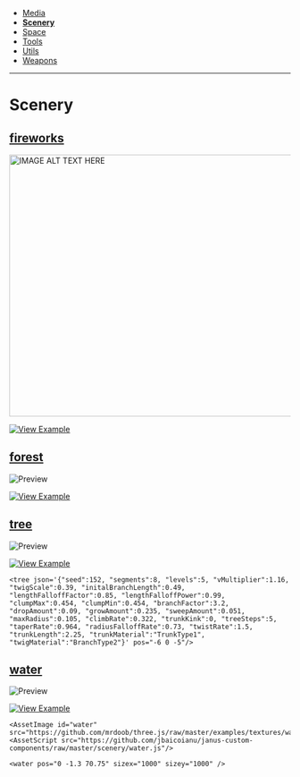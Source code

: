 - [Media](https://github.com/madjin/janus-custom-components/blob/master/media/index.md)
- [**Scenery**](https://github.com/madjin/janus-custom-components/blob/master/scenery/index.md)
- [Space](https://github.com/madjin/janus-custom-components/blob/master/space/index.md)
- [Tools](https://github.com/madjin/janus-custom-components/blob/master/tools/index.md)
- [Utils](https://github.com/madjin/janus-custom-components/blob/master/utils/index.md)
- [Weapons](https://github.com/madjin/janus-custom-components/blob/master/weapons/index.md)

***

# Scenery

## [fireworks](https://github.com/madjin/janus-custom-components/blob/master/scenery/fireworks/fireworks.js)

<a href="http://www.youtube.com/watch?feature=player_embedded&v=mlprVOze43A" target="_blank"><img src="http://img.youtube.com/vi/mlprVOze43A/0.jpg" alt="IMAGE ALT TEXT HERE" width="846" height="468" /></a>

[![View Example](https://i.imgur.com/hPC9Ati.jpg)](http://demos.janusvr.com/bai/fireworks/)

## [forest](https://github.com/madjin/janus-custom-components/blob/master/scenery/forest/forest.js)

![Preview](https://i.imgur.com/3ouXnJe.jpg)

[![View Example](https://i.imgur.com/hPC9Ati.jpg)](https://vesta.janusvr.com/bai/forest-test)

## [tree](https://github.com/madjin/janus-custom-components/blob/master/scenery/tree/tree.js)

![Preview](https://i.imgur.com/JxIjq0u.jpg)

[![View Example](https://i.imgur.com/hPC9Ati.jpg)](https://vesta.janusvr.com/bai/proctree-test)

```
<tree json='{"seed":152, "segments":8, "levels":5, "vMultiplier":1.16, "twigScale":0.39, "initalBranchLength":0.49, "lengthFalloffFactor":0.85, "lengthFalloffPower":0.99, "clumpMax":0.454, "clumpMin":0.454, "branchFactor":3.2, "dropAmount":0.09, "growAmount":0.235, "sweepAmount":0.051, "maxRadius":0.105, "climbRate":0.322, "trunkKink":0, "treeSteps":5, "taperRate":0.964, "radiusFalloffRate":0.73, "twistRate":1.5, "trunkLength":2.25, "trunkMaterial":"TrunkType1", "twigMaterial":"BranchType2"}' pos="-6 0 -5"/>
```

## [water](https://github.com/madjin/janus-custom-components/blob/master/scenery/water/water.js)

![Preview](https://i.imgur.com/9fatPKf.jpg)

[![View Example](https://i.imgur.com/hPC9Ati.jpg)](https://vesta.janusvr.com/guide/water)

```
<AssetImage id="water" src="https://github.com/mrdoob/three.js/raw/master/examples/textures/waternormals.jpg"/>
<AssetScript src="https://github.com/jbaicoianu/janus-custom-components/raw/master/scenery/water.js"/>

<water pos="0 -1.3 70.75" sizex="1000" sizey="1000" />
```
